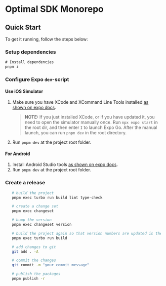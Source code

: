 # Optimal SDK Monorepo

## Quick Start

To get it running, follow the steps below:

### Setup dependencies

```diff
# Install dependencies
pnpm i
```

### Configure Expo `dev`-script

#### Use iOS Simulator

1. Make sure you have XCode and XCommand Line Tools installed [as shown on expo docs](https://docs.expo.dev/workflow/ios-simulator/).

   > **NOTE:** If you just installed XCode, or if you have updated it, you need to open the simulator manually once. Run `npx expo start` in the root dir, and then enter `I` to launch Expo Go. After the manual launch, you can run `pnpm dev` in the root directory.

2. Run `pnpm dev` at the project root folder.

#### For Android

1. Install Android Studio tools [as shown on expo docs](https://docs.expo.dev/workflow/android-studio-emulator/).
2. Run `pnpm dev` at the project root folder.

### Create a release

```bash
   # build the project
   pnpm exec turbo run build lint type-check

   # create a change set
   pnpm exec changeset

   # bump the version
   pnpm exec changeset version

   # build the project again so that version numbers are updated in the code
   pnpm exec turbo run build

   # add changes to git
   git add . -A

   # commit the changes
   git commit -m "your commit message"

   # publish the packages
   pnpm publish -r

```
